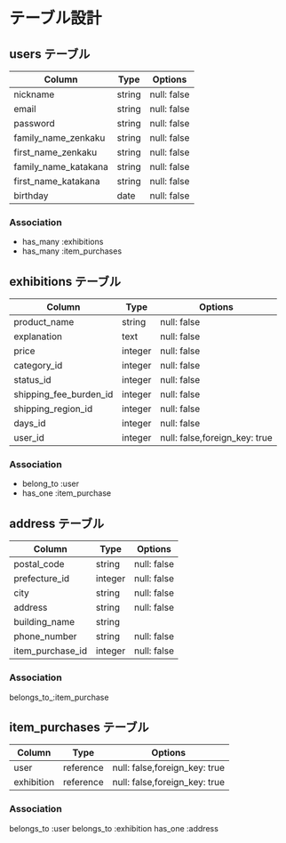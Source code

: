# テーブル設計

## users テーブル

| Column              | Type   | Options     |
| --------            | ------ | ----------- |
| nickname            | string | null: false |
| email               | string | null: false |
| password            | string | null: false |
| family_name_zenkaku | string | null: false |
| first_name_zenkaku  | string | null: false |
| family_name_katakana| string | null: false |
| first_name_katakana | string | null: false |
| birthday            | date   | null: false |

### Association

- has_many :exhibitions
- has_many :item_purchases

## exhibitions テーブル

| Column                | Type   | Options     |
| ------                | ------ | ----------- |
| product_name          | string | null: false |
| explanation           | text   | null: false |
| price                 | integer| null: false |
| category_id           | integer| null: false |
| status_id             | integer| null: false |
| shipping_fee_burden_id| integer| null: false |
| shipping_region_id    | integer| null: false |
| days_id               | integer| null: false |
| user_id               | integer| null: false,foreign_key: true |

### Association

- belong_to :user
- has_one   :item_purchase

## address テーブル

| Column            | Type       | Options    |
| ------            | ---------- | -----------|
| postal_code       | string     | null: false|
| prefecture_id     | integer    | null: false|
| city              | string     | null: false|
| address           | string     | null: false|
| building_name     | string     |            |
| phone_number      | string     | null: false|
| item_purchase_id  | integer    | null: false|


### Association

  belongs_to_:item_purchase


## item_purchases テーブル
| Column          | Type       | Options                      |
| ------          | ---------- | -----------                  |
| user            | reference  | null: false,foreign_key: true|
| exhibition      | reference  | null: false,foreign_key: true|

### Association

  belongs_to :user
  belongs_to :exhibition
  has_one :address